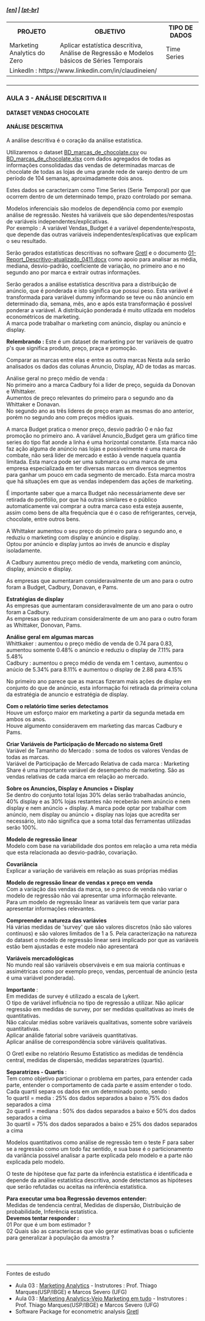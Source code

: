 <h5><a href="blank_">[en]</a> | <a href="blank_">[pt-br]</a>
</h5>
<h5>
<div>
  <table>
    <tr>
      <th>PROJETO</th>
      <th>OBJETIVO</th>
      <th>TIPO DE DADOS</th>
    </tr>
    <tr>
      <td>Marketing Analytics do Zero</td>
      <td>Aplicar estatística descritiva, Análise de Regressão e Modelos básicos de Séries Temporais</td>
      <td>Time Series</td>
    </tr>
    <tr>
        <td colspan="4">LinkedIn : https://www.linkedin.com/in/claudineien/</td>
    </tr>
  </table>
</div>
</h5>
<hr>
<h3>AULA 3 - ANÁLISE DESCRITIVA II</h3>
<h4>DATASET VENDAS CHOCOLATE</h4>
<h4>ANÁLISE DESCRITIVA</h4>
<p>A análise descritiva é o coração da análise estatística.</p>
<p>Utilizaremos o dataset <a href="https://github.com/claudineien/marketing-analytics-gretl-r/tree/main/2-dataset">BD_marcas_de_chocolate.csv</a> ou <a href="https://github.com/claudineien/marketing-analytics-gretl-r/tree/main/2-dataset">BD_marcas_de_chocolate.xlsx</a> com dados agregados de todas as informações consolidadas das vendas de determinadas marcas de chocolate de todas as lojas de uma grande rede de varejo dentro de um período de 104 semanas, aproximadamente dois anos.</p>

<p>Estes dados se caracterizam como Time Series (Serie Temporal) por que ocorrem dentro de um determinado tempo, prazo controlado por semana.</p>

<p>Modelos inferenciais são modelos de dependência como por exemplo análise de regressão. Nestes há variáveis que são dependentes/respostas de variáveis independentes/explicativas.<br>
Por exemplo : A variável Vendas_Budget é a variável dependente/resposta, que depende das outras variáveis independentes/explicativas que explicam o seu resultado.</p>

<p>Serão gerados estatísticas descritivas no software <a href="http://gretl.sourceforge.net/pt.html">Gretl</a> e o documento <a href="https://github.com/claudineien/marketing-analytics-gretl-r/tree/main/0-documentation">01-Report_Descritivo-atualizado_0411.docx</a> como apoio para analisar as média, mediana, desvio-padrão, coeficiente de variação, no primeiro ano e no segundo ano por marca e extrair outras informações.</p>

<p>Serão gerados a análise estatística descritiva para a distribuição de anúncio, que é ponderada e isto significa que possui peso. Esta variável é transformada para variável dummy informando se teve ou não anúncio em determinado dia, semana, mês, ano e após esta transformação é possível ponderar a variável.
A distribuição ponderada é muito utlizada em modelos econométricos de marketing.<br>
A marca pode trabalhar o marketing com anúncio, display ou anúncio e display.
</p>

<p>
  <strong>Relembrando :</strong> Este é um dataset de marketing por ter variáveis de quatro p's que significa produto, preço, praça e promoção.
</p>

<p>
Comparar as marcas entre elas e entre as outra marcas
Nesta aula serão analisados os dados das colunas Anuncio, Display, AD de todas as marcas.<br>

Análise geral no preço médio de venda : <br>
No primeiro ano a marca Cadbury foi a líder de preço, seguida da Donovan e Whittaker.<br>
Aumentos de preço relevantes do primeiro para o segundo ano da Whittaker e Donavan.<br>
No segundo ano as três lideres de preço eram as mesmas do ano anterior, porém no segundo ano com preços médios iguais.<br>

A marca Budget pratica o menor preço, desvio padrão 0 e não faz promoção no primeiro ano. A variável Anuncio_Budget gera um gráfico time series do tipo flat aonde a linha é uma horizontal constante. Esta marca não faz ação alguma de anúncio nas lojas e possivelmente é uma marca de combate, não será líder de mercado e estão à vende naquela quantia limitada. Esta marca pode ser uma submarca ou uma marca de uma empresa especializada em ter diversas marcas em diversos segmentos para ganhar um pouco em cada segmento de mercado. Esta marca mostra que há situações em que as vendas independem das ações de marketing.<br>

É importante saber que a marca Budget não necessáriamente deve ser retirada do portfólio, por que há outras similares e o público automaticamente vai comprar a outra marca caso esta esteja ausente, assim como bens de alta frequência que é o caso de refrigerantes, cerveja, chocolate, entre outros bens.<br>

A Whittaker aumentou o seu preço do primeiro para o segundo ano, e reduziu o marketing com display e anúncio e display.<br>
Optou por anúncio e display juntos ao invés de anuncio e display isoladamente.<br>

A Cadbury aumentou preço médio de venda, marketing com anúncio, display, anúncio e display.<br>

As empresas que aumentaram consideravalmente de um ano para o outro foram a Budget, Cadbury, Donavan, e Pams.<br>

<strong>Estratégias de display</strong><br>
As empresas que aumentaram consideravalmente de um ano para o outro foram a Cadbury.<br>
As empresas que reduziram consideralmente de um ano para o outro foram as Whittaker, Donovan, Pams.

<strong>Análise geral em algumas marcas</strong><br>
Whittkaker : aumentou o preço médio de venda de 0.74 para 0.83, aumentou somente 0.48% o anúncio e reduziu o display de 7.11% para 5.48%<br>
Cadbury : aumentou o preço médio de venda em 1 centavo, aumentou o anúcio de 5.34% para 8.11% e aumentou o display de 2.88 para 4.15%<br>

No primeiro ano parece que as marcas fizeram mais ações de display em conjunto do que de anúncio, esta informação foi retirada da primeira coluna da estratégia de anuncio e estratégia de display.<br>

<strong>Com o relatório time series detectamos</strong><br>
Houve um esforço maior em marketing a partir da segunda metada em ambos os anos.<br>
Houve algumento consideravem em marketing das marcas Cadbury e Pams.<br>

<strong>Criar Variáveis de Participação de Mercado no sistema Gretl</strong><br>
Variável de Tamanho do Mercado : soma de todos os valores Vendas de todas as marcas.<br>
Variável de Participação de Mercado Relativa de cada marca : Marketing Share é uma importante variável de desempenho de marketing. São as vendas relativas de cada marca em relação ao mercado.<br>

<strong>Sobre os Anuncios, Display e Anuncios + Display</strong><br>
Se dentro do conjunto total lojas 30% delas serão trabalhadas anúncio, 40% display e as 30% lojas restantes não receberão nem anúncio e nem display e nem anúncio + display.
A marca pode optar por trabalhar com anúncio, nem display ou anúncio + display nas lojas que acredita ser necessário, isto não significa que a soma total das ferramentas utilizadas serão 100%.<br>

<strong>Modelo de regressão linear</strong><br>
Modelo com base na variabilidade dos pontos em relação a uma reta média que esta relacionada ao desvio-padrão, covariação.<br>

<strong>Covariância</strong><br>
Explicar a variação de variáveis em relação as suas próprias médias<br>

<strong>Modelo de regressão linear de vendas x preço em venda</strong><br>
Com a variação das vendas da marca, se o preco de venda não variar o modelo de regressão não vai apresentar uma informação relevante.<br>
Para um modelo de regressão linear as variáveis tem que variar para apresentar informações relevantes.<br>

<strong>Compreender a natureza das variávies</strong><br>
Há várias medidas de 'survey' que são valores discretos (não são valores contínuos) e são valores limitados de 1 a 5. Pela caracterização na natureza do dataset o modelo de regressão linear será implicado por que as variáveis estão bem ajustadas e este modelo não apresentará<br>

<strong>Variáveis mercadológicas</strong><br> 
No mundo real são variáveis observáveis e em sua maioria contínuas e assimétricas como por exemplo preço, vendas, percentual de anúncio (esta é uma variável ponderada).
</p>

<p>
  <strong>Importante </strong>:<br>
  Em medidas de survey é utilizado a escala de Lykert.<br>
  O tipo de variável influência no tipo de regressão a utilizar.
  Não aplicar regressão em medidas de survey, por ser medidas qualitativas ao invés de quantitativas.<br>
  Não calcular médias sobre variáveis qualitativas, somente sobre variáveis quantitativas.<br>
  Aplicar análide fatorial sobre variáveis quantitativas.<br>
  Aplicar análise de correspondência sobre váriáveis qualitativas.
</p>

<p>
O Gretl exibe no relatório Resumo Estatístico as medidas de tendência central, medidas de dispersão, medidas separatrizes (quartis).<br>

<strong>Separatrizes - Quartis </strong>:<br>
Tem como objetivo particionar o problema em partes, para entender cada parte, entender o comportamento de cada parte e assim entender o todo.<br>
Cada quartil separa os dados em um determinado ponto, sendo :<br>
1o quartil =  media : 25% dos dados separados a baixo e 75% dos dados separados a cima<br>
2o quartil = mediana : 50% dos dados separados a baixo e 50% dos dados separados a cima<br>
3o quartil = 75% dos dados separados a baixo e 25% dos dados separados a cima<br>

Modelos quantitativos como análise de regressão tem o teste F para saber se a regressão como um todo faz sentido, e sua base é o particionamento da variância possivel analisar a parte explicada pelo modelo e a parte não explicada pelo modelo.<br>

O teste de hipótese que faz parte da inferência estatística é identificada e depende da análise estatística descritiva, aonde detectamos as hipóteses que serão refutadas ou aceitas na inferência estatística.<br>

<strong>Para executar uma boa Regressão devemos entender:</strong><br>
Medidas de tendencia central, Medidas de dispersão, Distribuição de probabilidade, Inferência estatística.<br>
<strong>Devemos tentar responder :</strong><br>
01 Por que é um bom estimador ?<br>
02 Quais são as caracteríscas que vão gerar estimativas boas o suficiente para generalizar à população da amostra ?
</p>

<br><br>
<hr>
<p>Fontes de estudo
    <ul>
      <li>Aula 03 : <a href="https://youtu.be/KqB3j3mDyT4">Marketing Analytics</a> - Instrutores : Prof. Thiago Marques(USP/IBGE) e Marcos Severo (UFG)</li>
      <li>Aula 03 : <a href="https://youtu.be/MVNiJ3C7S1k">Marketing Analytics-Vejo Marketing em tudo</a> - Instrutores : Prof. Thiago Marques(USP/IBGE) e Marcos Severo (UFG)</li>
        <li>Software Package for econometric analysis <a href="http://gretl.sourceforge.net/">Gretl</a></li>
    </ul>
</p>
